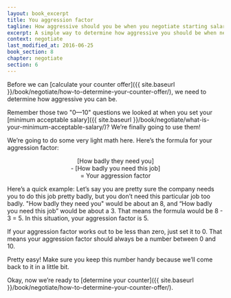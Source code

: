 ```yaml
---
layout: book_excerpt
title: You aggression factor
tagline: How aggressive should you be when you negotiate starting salary?
excerpt: A simple way to determine how aggressive you should be when negotiating starting salary.
context: negotiate
last_modified_at: 2016-06-25
book_section: 8
chapter: negotiate
section: 6
---
```

Before we can [calculate your counter offer]({{ site.baseurl }}/book/negotiate/how-to-determine-your-counter-offer/), we need to determine how aggressive you can be. 

Remember those two "0—10" questions we looked at when you set your [minimum acceptable salary]({{ site.baseurl }}/book/negotiate/what-is-your-minimum-acceptable-salary/)? We’re finally going to use them! 

We’re going to do some very light math here. Here’s the formula for your aggression factor:

<p style="text-align: center;">[How badly they need you] <br>
- [How badly you need this job] <br>
= Your aggression factor</p>

Here’s a quick example: Let’s say you are pretty sure the company needs you to do this job pretty badly, but you don’t need this particular job too badly. "How badly they need you" would be about an 8, and “How badly you need this job” would be about a 3. That means the formula would be 8 - 3 = 5. In this situation, your aggression factor is 5.

If your aggression factor works out to be less than zero, just set it to 0. That means your aggression factor should always be a number between 0 and 10.

Pretty easy! Make sure you keep this number handy because we’ll come back to it in a little bit.

Okay, now we’re ready to [determine your counter]({{ site.baseurl }}/book/negotiate/how-to-determine-your-counter-offer/).